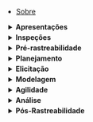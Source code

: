 - [Sobre](/README.md)

<details>
  <summary><strong>Apresentações</strong></summary>

  - [Entregas](apresentacoes.md)
</details>
<details>
  <summary><strong>Inspeções</strong></summary>
  
  - [Inspeção do Grupo 02 - Entrega 3](/inspecoes/inspecao_g2_e3.md)
</details>
<details>
  <summary><strong>Pré-rastreabilidade</strong></summary>
    
  - [Rich Picture](/planejamento/rich-picture/README.md)
</details>

<details>
  <summary><strong>Planejamento</strong></summary>

  - [Visão Geral](/planejamento/README.md)
  - [Cronograma das Atividades](/planejamento/cronograma/README.md)
  - [Ferramentas](/planejamento/ferramentas/README.md)
  - [Metodologia](/planejamento/metodologias/README.md)
  - [Heatmap](/planejamento/heatmap/README.md)
  - [Aplicativo Analisado](/planejamento/aplicativo/README.md)
  - [Atas de Reuniões](/planejamento/atas/README.md)
  - [Referências](/planejamento/referencias/README.md)
</details>

<details>
  <summary><strong>Elicitação</strong></summary>

  - [Visão Geral](/elicitacao/README.md)
  - [Perfis de Usuário](/elicitacao/perfis_usuarios/perfis-de-usuario)
  - [Técnicas de Elicitação](/elicitacao/tecnicas_elicitacao/tec_elicitacao)
  - [Técnicas de Priorização](/elicitacao/tecnicas_priorizacao/tec-de-priorizacao)
  - [Listas de Verificação](/elicitacao/listas_verificacao/listas_verificacao)
  - [Inspeção grupo+1](/elicitacao/elicitacao_grupo_2/elicitacao_grupo_2)
  - [Experimentação com LLMs](/elicitacao/tecnicas_elicitacao/experimentacaoLLMs.md)
  - [Requisitos Elicitados](/elicitacao/tecnicas_elicitacao/requisitos_elicitados.md)
</details>

<details>
  <summary><strong>Modelagem</strong></summary>

  - [Cenários](/modelagem/cenarios.md)
  - [Léxicos](/modelagem/lexicos.md)
  - [Casos de Uso](/modelagem/casos_de_uso.md)
  - [Especificação Suplementar](/modelagem/especificacao_suplementar.md)
  - [Listas de Verificação](/modelagem/listas_verificacao/listasdeverificação.md)
</details>

<details>
  <summary><strong>Agilidade</strong></summary>

  - [Backlog](/modelagem/agilidade/backlog.md)
  - [NFR Framework](/modelagem/agilidade/nfr_framework.md)
  - [Histórias de Usuário](/modelagem/agilidade/historias_de_usuario.md)
</details>

<details>
  <summary><strong>Análise</strong></summary>

  - [Verificação](analise/verif_principal.md)
  - [Validação](analise/valid_principal.md)
</details>

<details>
  <summary><strong>Pós-Rastreabilidade</strong></summary>

  - [Forward-From](pos-rastreabilidade/foward_from.md)
  - [Backward-From](pos-rastreabilidade/backward_from.md)
  - [Matriz Geral](pos-rastreabilidade/matriz_geral.md)
</details>
<style>
details {
  margin: 4px 0;
  padding-left: 8px;
}

summary {
  cursor: pointer;
  font-size: 15px;
  font-weight: 600;
  color: #222;
  list-style: none;
  transition: color 0.2s ease;
}

summary:hover {
  color: #1a73e8;
}

summary::-webkit-details-marker {
  display: none;
}

details summary::after {
  content: "▸";
  float: right;
  color: #999;
  transition: transform 0.2s ease, color 0.2s ease;
}

details[open] summary::after {
  transform: rotate(90deg);
  color: #1a73e8;
}

details[open] summary {
  color: #1a73e8;
}

a {
  color: #444;
  text-decoration: none;
  display: block;
  margin: 2px 0 2px 10px;
  font-weight: 400;
}

a:hover {
  color: #1a73e8;
}
</style>
